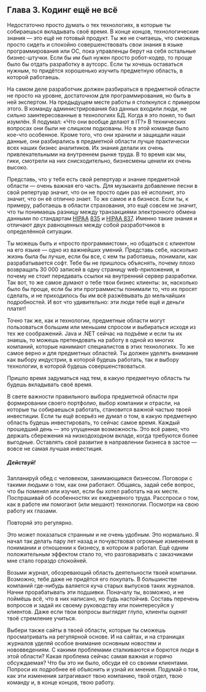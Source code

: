 ## Глава 3. Кодинг ещё не всё

Недостаточно просто думать о тех технологиях, в которые ты собираешься
вкладывать своё время. В конце концов, технологические знания — это ещё
не готовый продукт. Ты же не считаешь, что сможешь просто сидеть и
спокойно совершенствовать свои знания в языке программирования или ОС,
пока управленцы берут на себя остальные бизнес-штучки. Если бы им был
нужен просто робот-кодер, то проще было бы отдать разработку в аутсорс.
Если ты хочешь оставаться нужным, то придётся хорошенько изучить
предметную область, в которой работаешь.

На самом деле разработчик должен разбираться в предметной области не
просто на уровне, достаточном для программирования, но быть в ней
экспертом. На предыдущем месте работы я столкнулся с примером этого. В
команду администрирования баз данных входили люди, не сильно
заинтересованные в технологиях БД. Когда я это понял, то был изумлён.
Я подумал: «Что они вообще делают в IT?» В технических
вопросах они были не слишком подкованы. Но в этой команде было кое-что
особенное. Кроме того, что они хранили и защищали наши данные, они
разбирались в предметной области лучше практически всех наших бизнес
аналитиков. Их знания делали их очень привлекательными на внутреннем
рынке труда. В то время как мы, гики, смотрели на них снисходительно,
бизнесмены ценили их очень высоко.

Представь, что у тебя есть свой репертуар и знание предметной области —
очень важная его часть. Для музыканта добавление песни в свой репертуар
значит, что он не просто один раз её исполнит, это значит, что он её
отлично знает. То же самое и в бизнесе. Если ты, к примеру, работаешь в
области страхования, это ещё совсем не значит, что ты понимаешь разницу
между транзакциями электронного обмена данными по стандартам
[HIPAA](http://en.wikipedia.org/wiki/HIPAA)
[835](http://www.tuftshealthplan.com/pdf/THP_835_CD_0703.pdf) и [HIPAA
837](http://www.healthplus-ny.org/data/edi_guide837i.pdf). Именно такие
знания и отличают двух равноценных между собой разработчиков в
определённой ситуации.

Ты можешь быть и «просто программистом», но общаться с клиентом на его
языке — одно из важнейших умений. Представь себе, насколько жизнь была
бы лучше, если бы все, с кем ты работаешь, понимали, как разрабатывается
софт. Тебе бы не пришлось объяснять, почему плохо возвращать 30 000
записей в одну страницу web-приложения, и почему не стоит передавать
ссылки на внутренний сервер разработки. Так вот, то же самое думают о тебе
твои бизнес клиенты: эх, насколько было бы проще, если бы эти
программисты понимали то, что их просят сделать, и не приходилось бы
им всё разжёвывать до мельчайших подробностей. И вот что удивительно:
эти люди тебе ещё и деньги платят!

Точно так же, как и технологии, предметные области могут пользоваться
большим или меньшим спросом и выбираться исходя из тех же соображений.
Java и .NET сейчас на подъёме и если ты их знаешь, то можешь
претендовать на работу в одной из многих компаний, которые нанимают
специалистов в этих технологиях. То же самое верно и для предметных
областей. Ты должен уделять внимание как выбору индустрии, в которой
будешь работать, так и выбору технологии, в которой будешь
совершенствоваться.

Пришло время задуматься над тем, в какую предметную область ты будешь
вкладывать своё время.

В свете важности правильного выбора предметной области при формировании
своего портфолио, выбор компании и отрасли, на которые ты собираешься
работать, становится важной частью твоей инвестиции. Если ты
ещё всерьёз не думал о том, в какую предметную область будешь
инвестировать, то сейчас самое время. Каждый прошедший день — это
упущенная возможность. Это всё равно, что держать сбережения на
низкодоходном вкладе, когда требуются более выгодные. Оставлять своё
развитие в направлении бизнеса в застое — вовсе не самая лучшая
инвестиция.

##### Действуй!

Запланируй обед с человеком, занимающимся бизнесом. Поговори с такими
людьми о том, как они работают. Общаясь, задай себе вопрос, что бы
поменял или изучил, если бы хотел работать на их месте. Поспрашивай об
особенностях их ежедневного труда. Расспроси о том, как в работе им
помогают (или мешают) технологии. Посмотри на свою работу их глазами.

Повторяй это регулярно.

Это может показаться странным и не очень удобным. Это нормально. Я
начал так делать пару лет назад и почувствовал огромные изменения в
понимании и отношении к бизнесу, в котором я работал. Ещё одним
положительным эффектом стало то, что разговаривать с заказчиками мне
стало гораздо спокойней.

Возьми журнал, обозревающий область деятельности твоей компании.
Возможно, тебе даже не придётся его покупать. В большинстве компаний
где-нибудь валяется куча старых выпусков таких журналов. Начни
прорабатывать эти подшивки. Поначалу ты, возможно, и не поймёшь всё, что в
них написано, но будь настойчив. Составь перечень вопросов и задай их
своему руководству или поинтересуйся у клиентов. Даже если твои вопросы
выглядят глупо, клиенты оценят твоё стремление учиться.

Выбери также сайты в твоей области, которые ты сможешь просматривать на
регулярной основе. И на сайтах, и на страницах журналов уделяй особое
внимание основным новостям и нововведениям. С какими проблемами
сталкиваются и борются люди в этой области? Какая проблема сейчас самая
важная и горячо обсуждаемая? Что бы это ни было, обсуди её со своими
клиентами. Попроси их подробнее её объяснить и узнай их мнения. Подумай
о том, как эти изменения затрагивают твою компанию, твой отдел, твою
команду и, в конце концов, твою работу.
